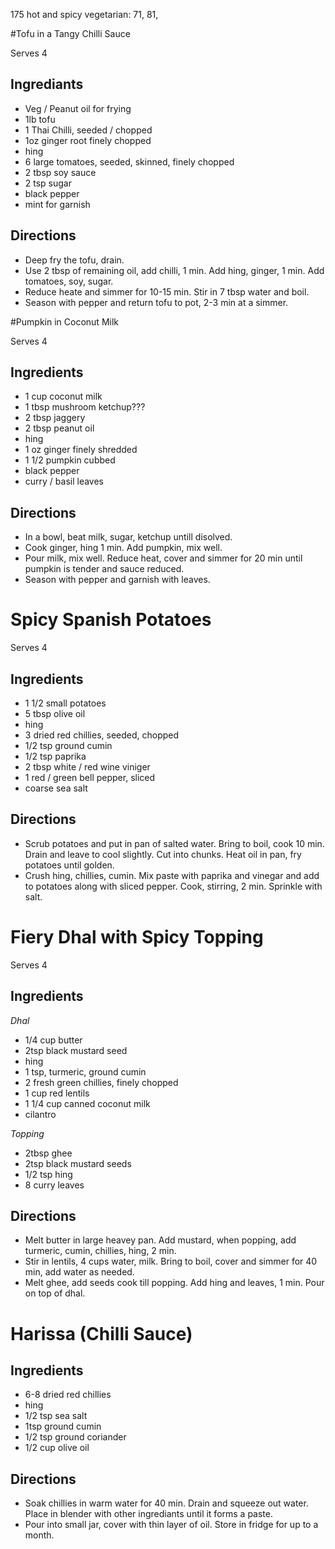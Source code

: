 175 hot and spicy vegetarian: 71, 81,

#Tofu in a Tangy Chilli Sauce

Serves 4

## Ingrediants
- Veg / Peanut oil for frying
- 1lb tofu
- 1 Thai Chilli, seeded / chopped
- 1oz ginger root finely chopped
- hing
- 6 large tomatoes, seeded, skinned, finely chopped
- 2 tbsp soy sauce
- 2 tsp sugar
- black pepper
- mint for garnish

## Directions
- Deep fry the tofu, drain.
- Use 2 tbsp of remaining oil, add chilli, 1 min. Add hing, ginger, 1 min. Add tomatoes, soy, sugar.
- Reduce heate and simmer for 10-15 min. Stir in 7 tbsp water and boil.
- Season with pepper and return tofu to pot, 2-3 min at a simmer.


#Pumpkin in Coconut Milk

Serves 4

## Ingredients
- 1 cup coconut milk
- 1 tbsp mushroom ketchup???
- 2 tbsp jaggery
- 2 tbsp peanut oil
- hing
- 1 oz ginger finely shredded
- 1 1/2 pumpkin cubbed
- black pepper
- curry / basil leaves

## Directions
- In a bowl, beat milk, sugar, ketchup untill disolved.
- Cook ginger, hing 1 min. Add pumpkin, mix well.
- Pour milk, mix well. Reduce heat, cover and simmer for 20 min until pumpkin is tender and sauce reduced.
- Season with pepper and garnish with leaves.


# Spicy Spanish Potatoes
Serves 4

## Ingredients
- 1 1/2 small potatoes
- 5 tbsp olive oil
- hing
- 3 dried red chillies, seeded, chopped
- 1/2 tsp ground cumin
- 1/2 tsp paprika
- 2 tbsp white / red wine viniger
- 1 red / green bell pepper, sliced
- coarse sea salt

## Directions
- Scrub potatoes and put in pan of salted water. Bring to boil, cook 10 min. Drain and leave to cool slightly. Cut into chunks. Heat oil in pan, fry potatoes until golden.
- Crush hing, chillies, cumin. Mix paste with paprika and vinegar and add to potatoes along with sliced pepper. Cook, stirring, 2 min. Sprinkle with salt.



# Fiery Dhal with Spicy Topping
Serves 4

## Ingredients
*Dhal*

- 1/4  cup butter
- 2tsp black mustard seed
- hing
- 1 tsp, turmeric, ground cumin
- 2 fresh green chillies, finely chopped
- 1 cup red lentils
- 1 1/4 cup canned coconut milk
- cilantro

*Topping*
- 2tbsp ghee
- 2tsp black mustard seeds
- 1/2 tsp hing
- 8 curry leaves

## Directions
- Melt butter in large heavey pan. Add mustard, when popping, add turmeric, cumin, chillies, hing, 2 min. 
- Stir in lentils, 4 cups water, milk. Bring to boil, cover and simmer for 40 min, add water as needed.
- Melt ghee, add seeds cook till popping. Add hing and leaves, 1 min. Pour on top of dhal.



# Harissa (Chilli Sauce)

## Ingredients
- 6-8 dried red chillies
- hing
- 1/2 tsp sea salt
- 1tsp ground cumin
- 1/2 tsp ground coriander
- 1/2 cup olive oil

## Directions
- Soak chillies in warm water for 40 min. Drain and squeeze out water. Place in blender with other ingrediants until it forms a paste.
- Pour into small jar, cover with thin layer of oil. Store in fridge for up to a month.
